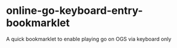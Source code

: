 # online-go-keyboard-entry-bookmarklet
A quick bookmarklet to enable playing go on OGS via keyboard only

